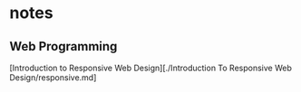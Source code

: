 # notes

## Web Programming

[Introduction to Responsive Web Design][./Introduction To Responsive Web Design/responsive.md]
